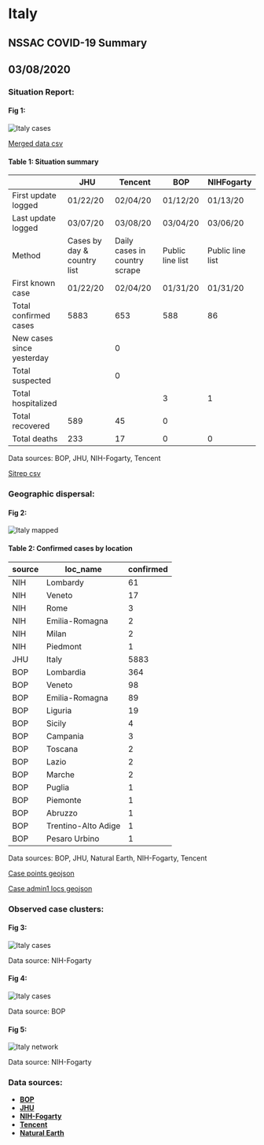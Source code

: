 # Italy
## NSSAC COVID-19 Summary
## 03/08/2020



### Situation Report:
#### Fig 1:
![Italy cases](../merged_histories/Italy_merged_histories.png)

[Merged data csv](https://github.com/SchlittDataSci/SchlittDataSci.github.io/blob/master/data/tables/Italy_merged_daily.csv)

#### Table 1: Situation summary


|                           | JHU                         | Tencent                       | BOP              | NIHFogarty       |
|---------------------------|-----------------------------|-------------------------------|------------------|------------------|
| First update logged       | 01/22/20                    | 02/04/20                      | 01/12/20         | 01/13/20         |
| Last update logged        | 03/07/20                    | 03/08/20                      | 03/04/20         | 03/06/20         |
| Method                    | Cases by day & country list | Daily cases in country scrape | Public line list | Public line list |
| First known case          | 01/22/20                    | 02/04/20                      | 01/31/20         | 01/31/20         |
| Total confirmed cases     | 5883                        | 653                           | 588              | 86               |
| New cases since yesterday |                             | 0                             |                  |                  |
| Total suspected           |                             | 0                             |                  |                  |
| Total hospitalized        |                             |                               | 3                | 1                |
| Total recovered           | 589                         | 45                            | 0                |                  |
| Total deaths              | 233                         | 17                            | 0                | 0                |

Data sources: BOP, JHU, NIH-Fogarty, Tencent


[Sitrep csv](https://github.com/SchlittDataSci/SchlittDataSci.github.io/blob/master/data/tables/Italy_sitrep.csv)

### Geographic dispersal:
#### Fig 2:
![Italy mapped](../case_locs/Italy_case_locs.png)

#### Table 2: Confirmed cases by location


| source   | loc_name            |   confirmed |
|----------|---------------------|-------------|
| NIH      | Lombardy            |          61 |
| NIH      | Veneto              |          17 |
| NIH      | Rome                |           3 |
| NIH      | Emilia-Romagna      |           2 |
| NIH      | Milan               |           2 |
| NIH      | Piedmont            |           1 |
| JHU      | Italy               |        5883 |
| BOP      | Lombardia           |         364 |
| BOP      | Veneto              |          98 |
| BOP      | Emilia-Romagna      |          89 |
| BOP      | Liguria             |          19 |
| BOP      | Sicily              |           4 |
| BOP      | Campania            |           3 |
| BOP      | Toscana             |           2 |
| BOP      | Lazio               |           2 |
| BOP      | Marche              |           2 |
| BOP      | Puglia              |           1 |
| BOP      | Piemonte            |           1 |
| BOP      | Abruzzo             |           1 |
| BOP      | Trentino-Alto Adige |           1 |
| BOP      | Pesaro Urbino       |           1 |

Data sources: BOP, JHU, Natural Earth, NIH-Fogarty, Tencent


[Case points geojson](https://github.com/SchlittDataSci/SchlittDataSci.github.io/blob/master/data/shapes/Italy_case_locs.geojson)

[Case admin1 locs geojson](https://github.com/SchlittDataSci/SchlittDataSci.github.io/blob/master/data/shapes/Italy_admin1_locs.geojson)

### Observed case clusters:
#### Fig 3:
![Italy cases](../cluster_analysis/Italy_imported_cases_NIHFogarty.png)



Data source: NIH-Fogarty


#### Fig 4:
![Italy cases](../cluster_analysis/Italy_imported_cases_BOP.png)



Data source: BOP


#### Fig 5:
![Italy network](../autochthonous_networks/Italy_network.png)



Data source: NIH-Fogarty


### Data sources:
* **[BOP](https://github.com/beoutbreakprepared/nCoV2019)**
* **[JHU](https://github.com/CSSEGISandData/COVID-19)** 
* **[NIH-Fogarty](https://docs.google.com/spreadsheets/d/1jS24DjSPVWa4iuxuD4OAXrE3QeI8c9BC1hSlqr-NMiU/edit#gid=1187587451)** 
* **[Tencent](https://news.qq.com/zt2020/page/feiyan.htm)**
* **[Natural Earth](https://www.naturalearthdata.com/forums/forum/natural-earth-map-data/cultural-vectors/admin-1-states-provinces-and-their-boundaries/)**

<!-- Global site tag (gtag.js) - Google Analytics -->
<script async src="https://www.googletagmanager.com/gtag/js?id=UA-158816269-1"></script>
<script>
  window.dataLayer = window.dataLayer || [];
  function gtag(){dataLayer.push(arguments);}
  gtag('js', new Date());

  gtag('config', 'UA-158816269-1');
</script>